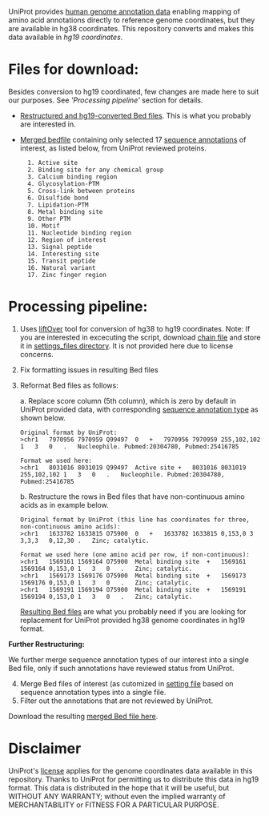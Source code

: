 UniProt provides [human genome annotation data](http://bit.ly/2mqJMjP) enabling mapping of amino acid annotations directly to reference genome coordinates, but they are available in hg38 coordinates.  This repository converts and makes this data available in *hg19 coordinates*.

# Files for download:
Besides conversion to hg19 coordinated, few changes are made here to suit our purposes. See *'Processing pipeline'* section for details.

* [Restructured and hg19-converted Bed files](hg19_UniProt_genome_annotations.zip). This is what you probably are interested in.
* [Merged bedfile](merged_select_UniProt_hg19_restructured.bed) containing only selected 17 [sequence annotations](http://www.uniprot.org/help/sequence_annotation) of interest, as listed below, from UniProt reviewed proteins.

        1. Active site
        2. Binding site for any chemical group
        3. Calcium binding region
        4. Glycosylation-PTM
        5. Cross-link between proteins
        6. Disulfide bond
        7. Lipidation-PTM
        8. Metal binding site
        9. Other PTM
        10. Motif
        11. Nucleotide binding region
        12. Region of interest
        13. Signal peptide
        14. Interesting site
        15. Transit peptide
        16. Natural variant
        17. Zinc finger region



# Processing pipeline:

1. Uses [liftOver](http://genome.ucsc.edu/cgi-bin/hgLiftOver) tool for conversion of hg38 to hg19 coordinates.
Note: If you are interested in excecuting the script, download [chain file](http://hgdownload.cse.ucsc.edu/goldenPath/hg38/liftOver/hg38ToHg19.over.chain.gz) and store it in [settings_files directory](settings_files).
It is not provided here due to license concerns.
2. Fix formatting issues in resulting Bed files
3. Reformat Bed files as follows:

    a. Replace score column (5th column), which is zero by default in UniProt provided data, with corresponding [sequence annotation type](http://www.uniprot.org/help/sequence_annotation) as shown below.

    ```
    Original format by UniProt:
    >chr1	7970956	7970959	Q99497	0	+	7970956	7970959	255,102,102	1	3	0	.	Nucleophile. Pubmed:20304780, Pubmed:25416785

    Format we used here:
    >chr1	8031016	8031019	Q99497	Active site	+	8031016	8031019	255,102,102	1	3	0	.	Nucleophile. Pubmed:20304780, Pubmed:25416785
    ```


    b. Restructure the rows in Bed files that have non-continuous amino acids as in example below.

    ```
    Original format by UniProt (this line has coordinates for three, non-continuous amino acids):
    >chr1	1633782	1633815	O75900	0	+	1633782	1633815	0,153,0	3	3,3,3	0,12,30	.	Zinc; catalytic.

    Format we used here (one amino acid per row, if non-continuous):
    >chr1	1569161	1569164	O75900	Metal binding site	+	1569161	1569164	0,153,0	1	3	0	.	Zinc; catalytic.
    >chr1	1569173	1569176	O75900	Metal binding site	+	1569173	1569176	0,153,0	1	3	0	.	Zinc; catalytic.
    >chr1	1569191	1569194	O75900	Metal binding site	+	1569191	1569194	0,153,0	1	3	0	.	Zinc; catalytic.
    ```

    [Resulting Bed files](hg19_UniProt_genome_annotations.zip) are what you probably need if you are looking for replacement for UniProt provided hg38 genome coordinates in hg19 format.



**Further Restructuring:**

We further merge sequence annotation types of our interest into a single Bed file, only if such annotations have reviewed status from UniProt.

4. Merge Bed files of interest (as cutomized in [setting file](./settings_files/Settings_UniProt_compare.csv) based on sequence annotation types into a single file.
5. Filter out the annotations that are not reviewed by UniProt.

Download the resulting [merged Bed file here](merged_select_UniProt_hg19_restructured.bed).


# Disclaimer
UniProt's [license](http://www.uniprot.org/help/license) applies for the genome coordinates data available in this repository.  Thanks to UniProt for permitting us to distribute this data in hg19 format.  This data is distributed in the hope that it will be useful, but WITHOUT ANY WARRANTY; without even the implied warranty of MERCHANTABILITY or FITNESS FOR A PARTICULAR PURPOSE.

